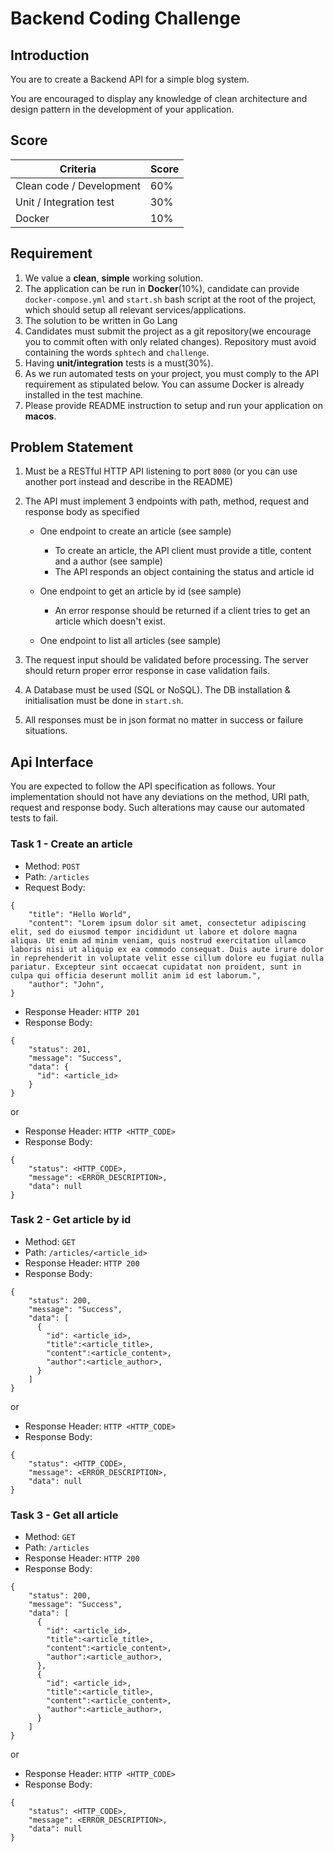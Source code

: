 # Backend Coding Challenge

## Introduction

You are to create a Backend API for a simple blog system.

You are encouraged to display any knowledge of clean architecture and design pattern in the development of your application.

## Score

|Criteria|Score|
|--------|-----|
|Clean code / Development|60%|
|Unit / Integration test|30%|
|Docker|10%|

## Requirement

1. We value a **clean**, **simple** working solution.
2. The application can be run in **Docker**(10%), candidate can provide `docker-compose.yml` and `start.sh` bash script at the root of the project, which should setup all relevant services/applications.
3. The solution to be written in Go Lang
4. Candidates must submit the project as a git repository(we encourage you to commit often with only related changes). Repository must avoid containing the words `sphtech` and `challenge`.
5. Having **unit/integration** tests is a must(30%).
6. As we run automated tests on your project, you must comply to the API requirement as stipulated below. You can assume Docker is already installed in the test machine.
7. Please provide README instruction to setup and run your application on **macos**. 

## Problem Statement

1. Must be a RESTful HTTP API listening to port `8080` (or you can use another port instead and describe in the README)
2. The API must implement 3 endpoints with path, method, request and response body as specified
    - One endpoint to create an article (see sample)
        - To create an article, the API client must provide a title, content and a author (see sample)
        - The API responds an object containing the status and article id

    - One endpoint to get an article by id (see sample)
        - An error response should be returned if a client tries to get an article which doesn't exist.

    - One endpoint to list all articles (see sample)

3. The request input should be validated before processing. The server should return proper error response in case validation fails.
4. A Database must be used (SQL or NoSQL). The DB installation & initialisation must be done in `start.sh`.
5. All responses must be in json format no matter in success or failure situations.

## Api Interface

You are expected to follow the API specification as follows. Your implementation should not have any deviations on the method, URI path, request and response body. Such alterations may cause our automated tests to fail.

### Task 1 - Create an article
- Method: `POST`
- Path: `/articles`
- Request Body:
```
{
    "title": "Hello World",
    "content": "Lorem ipsum dolor sit amet, consectetur adipiscing elit, sed do eiusmod tempor incididunt ut labore et dolore magna aliqua. Ut enim ad minim veniam, quis nostrud exercitation ullamco laboris nisi ut aliquip ex ea commodo consequat. Duis aute irure dolor in reprehenderit in voluptate velit esse cillum dolore eu fugiat nulla pariatur. Excepteur sint occaecat cupidatat non proident, sunt in culpa qui officia deserunt mollit anim id est laborum.",
    "author": "John",
}
```
- Response Header: `HTTP 201`
- Response Body:
```
{
    "status": 201,
    "message": "Success",
    "data": {
      "id": <article_id>
    }
}
```
or
- Response Header: `HTTP <HTTP_CODE>`
- Response Body:
```
{
    "status": <HTTP_CODE>,
    "message": <ERROR_DESCRIPTION>,
    "data": null
}
```

### Task 2 - Get article by id
- Method: `GET`
- Path: `/articles/<article_id>`
- Response Header: `HTTP 200`
- Response Body:
```
{
    "status": 200,
    "message": "Success",
    "data": [
      {
        "id": <article_id>,
        "title":<article_title>,
        "content":<article_content>,
        "author":<article_author>,
      }
    ]
}
```
or
- Response Header: `HTTP <HTTP_CODE>`
- Response Body:
```
{
    "status": <HTTP_CODE>,
    "message": <ERROR_DESCRIPTION>,
    "data": null
}
```

### Task 3 - Get all article
- Method: `GET`
- Path: `/articles`
- Response Header: `HTTP 200`
- Response Body:
```
{
    "status": 200,
    "message": "Success",
    "data": [
      {
        "id": <article_id>,
        "title":<article_title>,
        "content":<article_content>,
        "author":<article_author>,
      },
      {
        "id": <article_id>,
        "title":<article_title>,
        "content":<article_content>,
        "author":<article_author>,
      }
    ]
}
```
or
- Response Header: `HTTP <HTTP_CODE>`
- Response Body:
```
{
    "status": <HTTP_CODE>,
    "message": <ERROR_DESCRIPTION>,
    "data": null
}
```

